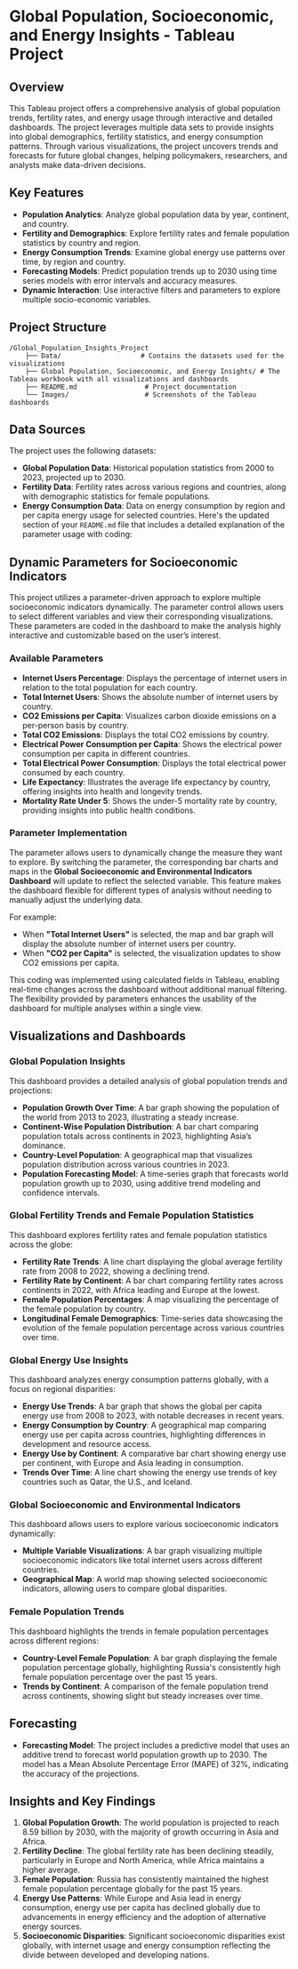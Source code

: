 # Global Population, Socioeconomic, and Energy Insights - Tableau Project

## Overview

This Tableau project offers a comprehensive analysis of global population trends, fertility rates, and energy usage through interactive and detailed dashboards. The project leverages multiple data sets to provide insights into global demographics, fertility statistics, and energy consumption patterns. Through various visualizations, the project uncovers trends and forecasts for future global changes, helping policymakers, researchers, and analysts make data-driven decisions.

## Key Features

- **Population Analytics**: Analyze global population data by year, continent, and country.
- **Fertility and Demographics**: Explore fertility rates and female population statistics by country and region.
- **Energy Consumption Trends**: Examine global energy use patterns over time, by region and country.
- **Forecasting Models**: Predict population trends up to 2030 using time series models with error intervals and accuracy measures.
- **Dynamic Interaction**: Use interactive filters and parameters to explore multiple socio-economic variables.

## Project Structure

```
/Global_Population_Insights_Project
    ├── Data/                    # Contains the datasets used for the visualizations
    ├── Global Population, Socioeconomic, and Energy Insights/ # The Tableau workbook with all visualizations and dashboards
    ├── README.md                 # Project documentation
    └── Images/                   # Screenshots of the Tableau dashboards
```

## Data Sources

The project uses the following datasets:

- **Global Population Data**: Historical population statistics from 2000 to 2023, projected up to 2030.
- **Fertility Data**: Fertility rates across various regions and countries, along with demographic statistics for female populations.
- **Energy Consumption Data**: Data on energy consumption by region and per capita energy usage for selected countries.
Here's the updated section of your `README.md` file that includes a detailed explanation of the parameter usage with coding:

## Dynamic Parameters for Socioeconomic Indicators

This project utilizes a parameter-driven approach to explore multiple socioeconomic indicators dynamically. The parameter control allows users to select different variables and view their corresponding visualizations. These parameters are coded in the dashboard to make the analysis highly interactive and customizable based on the user’s interest.

### Available Parameters

- **Internet Users Percentage**: Displays the percentage of internet users in relation to the total population for each country.
- **Total Internet Users**: Shows the absolute number of internet users by country.
- **CO2 Emissions per Capita**: Visualizes carbon dioxide emissions on a per-person basis by country.
- **Total CO2 Emissions**: Displays the total CO2 emissions by country.
- **Electrical Power Consumption per Capita**: Shows the electrical power consumption per capita in different countries.
- **Total Electrical Power Consumption**: Displays the total electrical power consumed by each country.
- **Life Expectancy**: Illustrates the average life expectancy by country, offering insights into health and longevity trends.
- **Mortality Rate Under 5**: Shows the under-5 mortality rate by country, providing insights into public health conditions.

### Parameter Implementation

The parameter allows users to dynamically change the measure they want to explore. By switching the parameter, the corresponding bar charts and maps in the **Global Socioeconomic and Environmental Indicators Dashboard** will update to reflect the selected variable. This feature makes the dashboard flexible for different types of analysis without needing to manually adjust the underlying data.

For example:
- When **"Total Internet Users"** is selected, the map and bar graph will display the absolute number of internet users per country.
- When **"CO2 per Capita"** is selected, the visualization updates to show CO2 emissions per capita.

This coding was implemented using calculated fields in Tableau, enabling real-time changes across the dashboard without additional manual filtering. The flexibility provided by parameters enhances the usability of the dashboard for multiple analyses within a single view.

## Visualizations and Dashboards

### Global Population Insights

This dashboard provides a detailed analysis of global population trends and projections:

- **Population Growth Over Time**: A bar graph showing the population of the world from 2013 to 2023, illustrating a steady increase.
- **Continent-Wise Population Distribution**: A bar chart comparing population totals across continents in 2023, highlighting Asia’s dominance.
- **Country-Level Population**: A geographical map that visualizes population distribution across various countries in 2023.
- **Population Forecasting Model**: A time-series graph that forecasts world population growth up to 2030, using additive trend modeling and confidence intervals.

### Global Fertility Trends and Female Population Statistics

This dashboard explores fertility rates and female population statistics across the globe:

- **Fertility Rate Trends**: A line chart displaying the global average fertility rate from 2008 to 2022, showing a declining trend.
- **Fertility Rate by Continent**: A bar chart comparing fertility rates across continents in 2022, with Africa leading and Europe at the lowest.
- **Female Population Percentages**: A map visualizing the percentage of the female population by country.
- **Longitudinal Female Demographics**: Time-series data showcasing the evolution of the female population percentage across various countries over time.

### Global Energy Use Insights

This dashboard analyzes energy consumption patterns globally, with a focus on regional disparities:

- **Energy Use Trends**: A bar graph that shows the global per capita energy use from 2008 to 2023, with notable decreases in recent years.
- **Energy Consumption by Country**: A geographical map comparing energy use per capita across countries, highlighting differences in development and resource access.
- **Energy Use by Continent**: A comparative bar chart showing energy use per continent, with Europe and Asia leading in consumption.
- **Trends Over Time**: A line chart showing the energy use trends of key countries such as Qatar, the U.S., and Iceland.


### Global Socioeconomic and Environmental Indicators

This dashboard allows users to explore various socioeconomic indicators dynamically:

- **Multiple Variable Visualizations**: A bar graph visualizing multiple socioeconomic indicators like total internet users across different countries.
- **Geographical Map**: A world map showing selected socioeconomic indicators, allowing users to compare global disparities.

### Female Population Trends

This dashboard highlights the trends in female population percentages across different regions:

- **Country-Level Female Population**: A bar graph displaying the female population percentage globally, highlighting Russia's consistently high female population percentage over the past 15 years.
- **Trends by Continent**: A comparison of the female population trend across continents, showing slight but steady increases over time.

## Forecasting

- **Forecasting Model**: The project includes a predictive model that uses an additive trend to forecast world population growth up to 2030. The model has a Mean Absolute Percentage Error (MAPE) of 32%, indicating the accuracy of the projections.
  
## Insights and Key Findings

1. **Global Population Growth**: The world population is projected to reach 8.59 billion by 2030, with the majority of growth occurring in Asia and Africa.
2. **Fertility Decline**: The global fertility rate has been declining steadily, particularly in Europe and North America, while Africa maintains a higher average.
3. **Female Population**: Russia has consistently maintained the highest female population percentage globally for the past 15 years.
4. **Energy Use Patterns**: While Europe and Asia lead in energy consumption, energy use per capita has declined globally due to advancements in energy efficiency and the adoption of alternative energy sources.
5. **Socioeconomic Disparities**: Significant socioeconomic disparities exist globally, with internet usage and energy consumption reflecting the divide between developed and developing nations.

